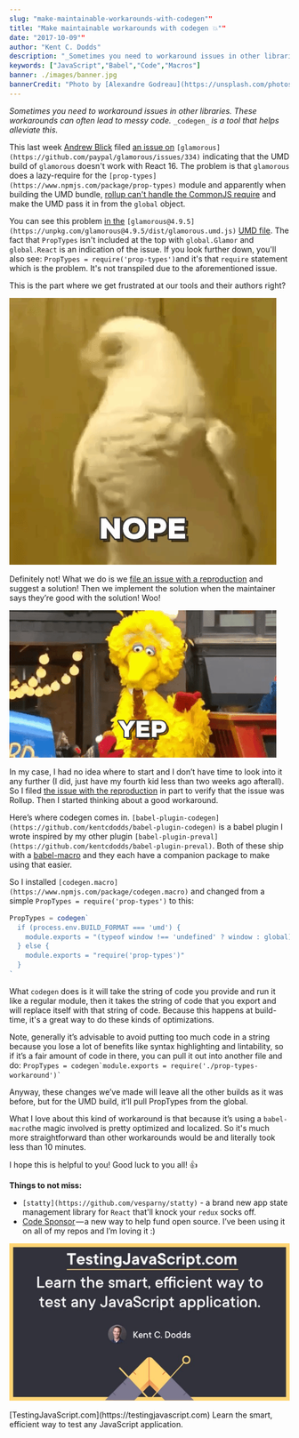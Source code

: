 ```yaml
---
slug: "make-maintainable-workarounds-with-codegen""
title: "Make maintainable workarounds with codegen 💥""
date: "2017-10-09""
author: "Kent C. Dodds"
description: "_Sometimes you need to workaround issues in other libraries. These workarounds can often lead to messy code. codegen is a tool that helps…_"
keywords: ["JavaScript","Babel","Code","Macros"]
banner: ./images/banner.jpg
bannerCredit: "Photo by [Alexandre Godreau](https://unsplash.com/photos/4NwJVVrsULk?utm_source=unsplash&utm_medium=referral&utm_content=creditCopyText) on [Unsplash](https://unsplash.com/?utm_source=unsplash&utm_medium=referral&utm_content=creditCopyText)"
---
```


_Sometimes you need to workaround issues in other libraries. These workarounds
can often lead to messy code._ `_codegen_` _is a tool that helps alleviate
this._

This last week [Andrew Blick](https://github.com/blicksky) filed
[an issue on](https://github.com/paypal/glamorous/issues/334)
`[glamorous](https://github.com/paypal/glamorous/issues/334)` indicating that
the UMD build of `glamorous` doesn't work with React 16. The problem is that
`glamorous` does a lazy-require for the
`[prop-types](https://www.npmjs.com/package/prop-types)` module and apparently
when building the UMD bundle,
[rollup can't handle the CommonJS require](https://github.com/rollup/rollup/issues/1646)
and make the UMD pass it in from the `global` object.

You can see this problem
[in the](https://unpkg.com/glamorous@4.9.5/dist/glamorous.umd.js)
`[glamorous@4.9.5](https://unpkg.com/glamorous@4.9.5/dist/glamorous.umd.js)`
[UMD file](https://unpkg.com/glamorous@4.9.5/dist/glamorous.umd.js). The fact
that `PropTypes` isn't included at the top with `global.Glamor` and
`global.React` is an indication of the issue. If you look further down, you'll
also see: `PropTypes = require('prop-types')`and it's that `require` statement
which is the problem. It's not transpiled due to the aforementioned issue.

This is the part where we get frustrated at our tools and their authors right?

![](./images/0.gif)

Definitely not! What we do is we
[file an issue with a reproduction](https://gist.github.com/Rich-Harris/88c5fc2ac6dc941b22e7996af05d70ff)
and suggest a solution! Then we implement the solution when the maintainer says
they’re good with the solution! Woo!

![](./images/1.gif)

In my case, I had no idea where to start and I don’t have time to look into it
any further (I did, just have my fourth kid less than two weeks ago afterall).
So I filed
[the issue with the reproduction](https://github.com/rollup/rollup/issues/1646)
in part to verify that the issue was Rollup. Then I started thinking about a
good workaround.

Here’s where codegen comes in.
`[babel-plugin-codegen](https://github.com/kentcdodds/babel-plugin-codegen)` is
a babel plugin I wrote inspired by my other plugin
`[babel-plugin-preval](https://github.com/kentcdodds/babel-plugin-preval)`. Both
of these ship with a [babel-macro](https://github.com/kentcdodds/babel-macros)
and they each have a companion package to make using that easier.

So I installed `[codegen.macro](https://www.npmjs.com/package/codegen.macro)`
and changed from a simple `PropTypes = require('prop-types')` to this:

```js
PropTypes = codegen`  
  if (process.env.BUILD_FORMAT === 'umd') {  
    module.exports = "(typeof window !== 'undefined' ? window : global).PropTypes"  
  } else {  
    module.exports = "require('prop-types')"  
  }  
`
```

What `codegen` does is it will take the string of code you provide and run it
like a regular module, then it takes the string of code that you export and will
replace itself with that string of code. Because this happens at build-time,
it's a great way to do these kinds of optimizations.

Note, generally it’s advisable to avoid putting too much code in a string
because you lose a lot of benefits like syntax highlighting and lintability, so
if it’s a fair amount of code in there, you can pull it out into another file
and do:
`` PropTypes = codegen`module.exports = require('./prop-types-workaround')` ``

Anyway, these changes we’ve made will leave all the other builds as it was
before, but for the UMD build, it’ll pull PropTypes from the global.

What I love about this kind of workaround is that because it’s using a
`babel-macro`the magic involved is pretty optimized and localized. So it's much
more straightforward than other workarounds would be and literally took less
than 10 minutes.

I hope this is helpful to you! Good luck to you all! 👍

**Things to not miss:**

- `[statty](https://github.com/vesparny/statty)` \- a brand new app state
  management library for `React` that'll knock your `redux` socks off.
- [Code Sponsor](https://codesponsor.io/) — a new way to help fund open source.
  I’ve been using it on all of my repos and I’m loving it :)

![](./images/2.jpeg)

<figcaption>[TestingJavaScript.com](https://testingjavascript.com) Learn the smart, efficient way to test any JavaScript application.</figcaption>
